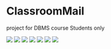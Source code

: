 # ClassroomMail
project for DBMS course Students only


<img src="https://raw.githubusercontent.com/madHEYsia/ClassroomMail/master/screenshot.JPG" >
<img src="https://raw.githubusercontent.com/madHEYsia/ClassroomMail/master/screenshot1.JPG" >
<img src="https://raw.githubusercontent.com/madHEYsia/ClassroomMail/master/screenshot2.JPG" >
<img src="https://raw.githubusercontent.com/madHEYsia/ClassroomMail/master/screenshot3.JPG" >
<img src="https://raw.githubusercontent.com/madHEYsia/ClassroomMail/master/screenshot4.JPG" >
<img src="https://raw.githubusercontent.com/madHEYsia/ClassroomMail/master/screenshot5.JPG" >
<img src="https://raw.githubusercontent.com/madHEYsia/ClassroomMail/master/screenshot6.JPG" >
